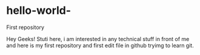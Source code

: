 # hello-world-
First repository

Hey Geeks!
Stuti here, i am interested in any technical stuff in front of me and here is my first repository and first edit file in github tryimg to learn git.

